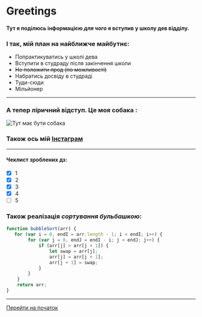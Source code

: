 # Greetings
#### Тут я поділюсь інформацією *для чого* я вступив у **школу дев відділу**.

### І так, мій план на найближче майбутнє:

- Попрактикуватись у школі дева
- Вступити в студраду після закінчення школи
- ~~Не положити прод (по можливості)~~
- Набратись досвіду в студраді
- Туди-сюди
- Мільйонер

---

### А тепер ліричний відступ. Це моя собака :

![Тут має бути собака](https://avatars.githubusercontent.com/u/125126955?v=4)

### Також ось мій [Інстаграм](https://www.instagram.com/denchik_choppa/) 

---
#### Чеклист зроблених дз:

- [x] 1
- [x] 2
- [x] 3
- [x] 4
- [ ] 5

### Також реалізація *сортування бульбашкою*:

```javascript
function bubbleSort(arr) {
   for (var i = 0, endI = arr.length - 1; i < endI; i++) {
        for (var j = 0, endJ = endI - i; j < endJ; j++) {
            if (arr[j] > arr[j + 1]) {
                let swap = arr[j];
                arr[j] = arr[j + 1];
                arr[j + 1] = swap;
            }
        }
    }
    return arr;
}
```

---
[Перейти на початок](#greetings)

[//]: # (Хто прочитав - нехай буде здоровим)